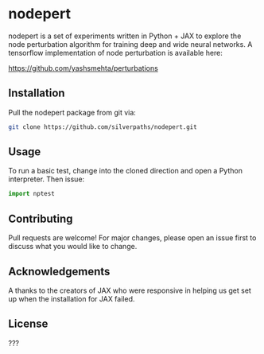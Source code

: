 # nodepert

nodepert is a set of experiments written in Python + JAX to explore the
node perturbation algorithm for training deep and wide neural networks. A tensorflow implementation of node perturbation is available here: 

https://github.com/yashsmehta/perturbations

## Installation

Pull the nodepert package from git via:

```bash
git clone https://github.com/silverpaths/nodepert.git
```

## Usage

To run a basic test, change into the cloned direction and open a Python
interpreter. Then issue:

```python
import nptest
```

## Contributing
Pull requests are welcome! For major changes, please open an issue first to discuss what you would like to change.

## Acknowledgements
A thanks to the creators of JAX who were responsive in helping us get set up when the installation for JAX failed.

## License
???
